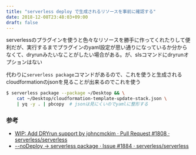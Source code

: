 ```yaml
---
title: "serverless deploy で生成されるリソースを事前に確認する"
date: 2018-12-08T23:48:03+09:00
draft: false
---
```


serverlessのプラグインを使うと色々なリソースを勝手に作ってくれたりして便利だが、実行するまでプラグインのyaml設定が思い通りになっているか分からなくて、dryrunみたいなことがしたい場合がある。が、slsコマンドにdryrunオプションはない

代わりに`serverless package`コマンドがあるので、これを使うと生成されるcloudformationのjsonを見ることが出来るのでこれを使う


```bash
$ serverless package --package ~/Desktop && \
    cat ~/Desktop/cloudformation-template-update-stack.json \
    | yq -y . | pbcopy  # jsonは見にくいのでyamlに整形する
```

### 参考

- [WIP: Add DRYrun support by johncmckim · Pull Request #1808 · serverless/serverless](https://github.com/serverless/serverless/pull/1808)
- [--noDeploy -> serverless package · Issue #1884 · serverless/serverless](https://github.com/serverless/serverless/issues/1884)
